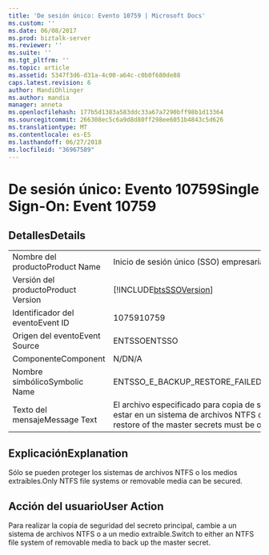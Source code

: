 ```yaml
---
title: 'De sesión único: Evento 10759 | Microsoft Docs'
ms.custom: ''
ms.date: 06/08/2017
ms.prod: biztalk-server
ms.reviewer: ''
ms.suite: ''
ms.tgt_pltfrm: ''
ms.topic: article
ms.assetid: 5347f3d6-d31a-4c00-a64c-c0b0f680de88
caps.latest.revision: 6
author: MandiOhlinger
ms.author: mandia
manager: anneta
ms.openlocfilehash: 177b5d1383a583ddc33a67a7290bff98b1d13364
ms.sourcegitcommit: 266308ec5c6a9d8d80ff298ee6051b4843c5d626
ms.translationtype: MT
ms.contentlocale: es-ES
ms.lasthandoff: 06/27/2018
ms.locfileid: "36967589"
---
```

# <a name="single-sign-on-event-10759"></a><span data-ttu-id="fd795-102">De sesión único: Evento 10759</span><span class="sxs-lookup"><span data-stu-id="fd795-102">Single Sign-On: Event 10759</span></span>
## <a name="details"></a><span data-ttu-id="fd795-103">Detalles</span><span class="sxs-lookup"><span data-stu-id="fd795-103">Details</span></span>  
  
|                 |                                                                                                                   |
|-----------------|-------------------------------------------------------------------------------------------------------------------|
|  <span data-ttu-id="fd795-104">Nombre del producto</span><span class="sxs-lookup"><span data-stu-id="fd795-104">Product Name</span></span>   |                                             <span data-ttu-id="fd795-105">Inicio de sesión único (SSO) empresarial</span><span class="sxs-lookup"><span data-stu-id="fd795-105">Enterprise Single Sign-On</span></span>                                             |
| <span data-ttu-id="fd795-106">Versión del producto</span><span class="sxs-lookup"><span data-stu-id="fd795-106">Product Version</span></span> |                            [!INCLUDE[btsSSOVersion](../includes/btsssoversion-md.md)]                             |
|    <span data-ttu-id="fd795-107">Identificador del evento</span><span class="sxs-lookup"><span data-stu-id="fd795-107">Event ID</span></span>     |                                                       <span data-ttu-id="fd795-108">10759</span><span class="sxs-lookup"><span data-stu-id="fd795-108">10759</span></span>                                                       |
|  <span data-ttu-id="fd795-109">Origen del evento</span><span class="sxs-lookup"><span data-stu-id="fd795-109">Event Source</span></span>   |                                                      <span data-ttu-id="fd795-110">ENTSSO</span><span class="sxs-lookup"><span data-stu-id="fd795-110">ENTSSO</span></span>                                                       |
|    <span data-ttu-id="fd795-111">Componente</span><span class="sxs-lookup"><span data-stu-id="fd795-111">Component</span></span>    |                                                        <span data-ttu-id="fd795-112">N/D</span><span class="sxs-lookup"><span data-stu-id="fd795-112">N/A</span></span>                                                        |
|  <span data-ttu-id="fd795-113">Nombre simbólico</span><span class="sxs-lookup"><span data-stu-id="fd795-113">Symbolic Name</span></span>  |                                       <span data-ttu-id="fd795-114">ENTSSO_E_BACKUP_RESTORE_FAILED_MEDIA</span><span class="sxs-lookup"><span data-stu-id="fd795-114">ENTSSO_E_BACKUP_RESTORE_FAILED_MEDIA</span></span>                                        |
|  <span data-ttu-id="fd795-115">Texto del mensaje</span><span class="sxs-lookup"><span data-stu-id="fd795-115">Message Text</span></span>   | <span data-ttu-id="fd795-116">El archivo especificado para copia de seguridad o restauración de secretos principales debe estar en un sistema de archivos NTFS o en un medio extraíble.</span><span class="sxs-lookup"><span data-stu-id="fd795-116">The file specified for backup or restore of the master secrets must be on an NTFS file system or removable media.</span></span> |
  
## <a name="explanation"></a><span data-ttu-id="fd795-117">Explicación</span><span class="sxs-lookup"><span data-stu-id="fd795-117">Explanation</span></span>  
 <span data-ttu-id="fd795-118">Sólo se pueden proteger los sistemas de archivos NTFS o los medios extraíbles.</span><span class="sxs-lookup"><span data-stu-id="fd795-118">Only NTFS file systems or removable media can be secured.</span></span>  
  
## <a name="user-action"></a><span data-ttu-id="fd795-119">Acción del usuario</span><span class="sxs-lookup"><span data-stu-id="fd795-119">User Action</span></span>  
 <span data-ttu-id="fd795-120">Para realizar la copia de seguridad del secreto principal, cambie a un sistema de archivos NTFS o a un medio extraíble.</span><span class="sxs-lookup"><span data-stu-id="fd795-120">Switch to either an NTFS file system of removable media to back up the master secret.</span></span>